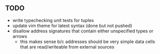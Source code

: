 ## TODO

- write typechecking unit tests for tuples
- update vim theme for latest syntax (done but not pushed)
- disallow address signatures that contain either unspecified types or arrows
    - this makes sense b/c addresses should be very simple data cells that are read/writeable from external sources
